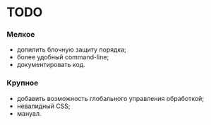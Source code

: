 # TODO

### Мелкое

* допилить блочную защиту порядка;
* более удобный command-line;
* документировать код.

### Крупное

* добавить возможность глобального управления обработкой;
* невалидный CSS;
* мануал.
